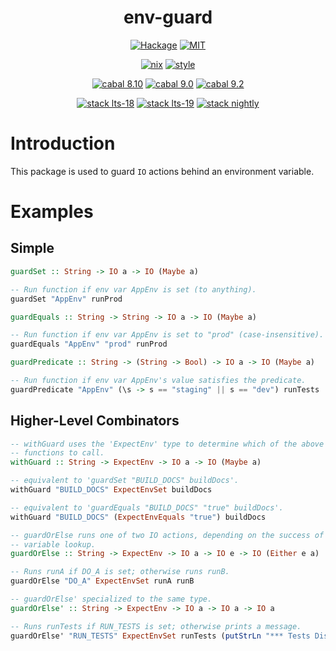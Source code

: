 <div align="center">

# env-guard

[![Hackage](https://img.shields.io/hackage/v/env-guard)](https://hackage.haskell.org/package/env-guard)
[![MIT](https://img.shields.io/github/license/tbidne/env-guard?color=blue)](https://opensource.org/licenses/MIT)

[![nix](https://img.shields.io/github/workflow/status/tbidne/env-guard/nix/main?label=nix%209.2&&logo=nixos&logoColor=85c5e7&labelColor=2f353c)](https://github.com/tbidne/env-guard/actions/workflows/nix_ci.yaml)
[![style](https://img.shields.io/github/workflow/status/tbidne/env-guard/style/main?label=style&logoColor=white&labelColor=2f353c)](https://github.com/tbidne/env-guard/actions/workflows/style_ci.yaml)

[![cabal 8.10](https://img.shields.io/github/workflow/status/tbidne/env-guard/cabal_8-10/main?label=8.10&logo=haskell&logoColor=655889&labelColor=2f353c)](https://github.com/tbidne/env-guard/actions/workflows/cabal_8-10.yaml)
[![cabal 9.0](https://img.shields.io/github/workflow/status/tbidne/env-guard/cabal_9-0/main?label=9.0&logo=haskell&logoColor=655889&labelColor=2f353c)](https://github.com/tbidne/env-guard/actions/workflows/cabal_9-0.yaml)
[![cabal 9.2](https://img.shields.io/github/workflow/status/tbidne/env-guard/cabal_9-2/main?label=9.2&logo=haskell&logoColor=655889&labelColor=2f353c)](https://github.com/tbidne/env-guard/actions/workflows/cabal_9-2.yaml)

[![stack lts-18](https://img.shields.io/github/workflow/status/tbidne/env-guard/stack_lts-18/main?label=stack%20lts-18&logoColor=white&labelColor=2f353c)](https://github.com/tbidne/env-guard/actions/workflows/stack_lts-18.yaml)
[![stack lts-19](https://img.shields.io/github/workflow/status/tbidne/env-guard/stack_lts-19/main?label=stack%20lts-19&logoColor=white&labelColor=2f353c)](https://github.com/tbidne/env-guard/actions/workflows/stack_lts-19.yaml)
[![stack nightly](https://img.shields.io/github/workflow/status/tbidne/env-guard/stack_nightly/main?label=stack%20nightly&logoColor=white&labelColor=2f353c)](https://github.com/tbidne/env-guard/actions/workflows/stack_nightly.yaml)

</div>

# Introduction

This package is used to guard `IO` actions behind an environment variable.

# Examples

## Simple

```haskell
guardSet :: String -> IO a -> IO (Maybe a)

-- Run function if env var AppEnv is set (to anything).
guardSet "AppEnv" runProd
```

```haskell
guardEquals :: String -> String -> IO a -> IO (Maybe a)

-- Run function if env var AppEnv is set to "prod" (case-insensitive).
guardEquals "AppEnv" "prod" runProd
```

```haskell
guardPredicate :: String -> (String -> Bool) -> IO a -> IO (Maybe a)

-- Run function if env var AppEnv's value satisfies the predicate.
guardPredicate "AppEnv" (\s -> s == "staging" || s == "dev") runTests
```

## Higher-Level Combinators

```haskell
-- withGuard uses the 'ExpectEnv' type to determine which of the above three
-- functions to call.
withGuard :: String -> ExpectEnv -> IO a -> IO (Maybe a)

-- equivalent to 'guardSet "BUILD_DOCS" buildDocs'.
withGuard "BUILD_DOCS" ExpectEnvSet buildDocs

-- equivalent to 'guardEquals "BUILD_DOCS" "true" buildDocs'.
withGuard "BUILD_DOCS" (ExpectEnvEquals "true") buildDocs
```

```haskell
-- guardOrElse runs one of two IO actions, depending on the success of the env
-- variable lookup.
guardOrElse :: String -> ExpectEnv -> IO a -> IO e -> IO (Either e a)

-- Runs runA if DO_A is set; otherwise runs runB.
guardOrElse "DO_A" ExpectEnvSet runA runB

-- guardOrElse' specialized to the same type.
guardOrElse' :: String -> ExpectEnv -> IO a -> IO a -> IO a

-- Runs runTests if RUN_TESTS is set; otherwise prints a message.
guardOrElse' "RUN_TESTS" ExpectEnvSet runTests (putStrLn "*** Tests Disabled ***")
```